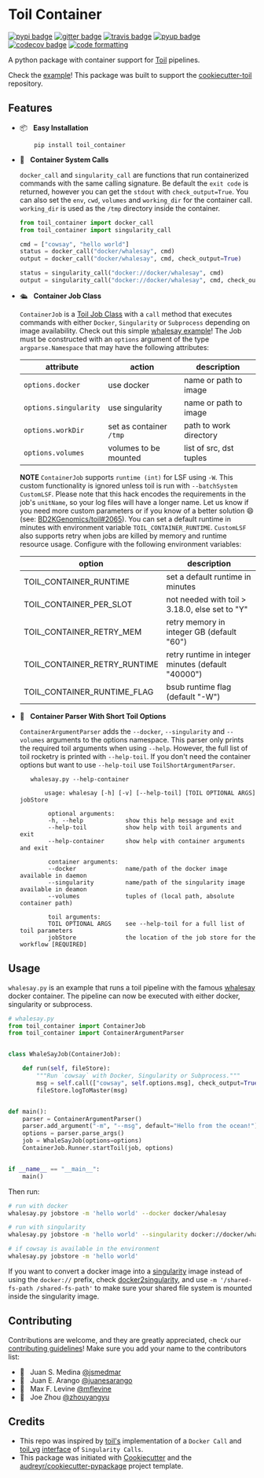 # Toil Container

[![pypi badge][pypi_badge]][pypi_base]
[![gitter badge][gitter_badge]][gitter_base]
[![travis badge][travis_badge]][travis_base]
[![pyup badge][pyup_badge]][pyup_base]
[![codecov badge][codecov_badge]][codecov_base]
[![code formatting][black_badge]][black_base]

A python package with container support for [Toil] pipelines.

Check the [example](#usage)! This package was built to support the [cookiecutter-toil] repository.

## Features

- 📦 &nbsp; **Easy Installation**

          pip install toil_container

- 🐳 &nbsp; **Container System Calls**

    `docker_call` and `singularity_call` are functions that run containerized commands with the same calling signature. Be default the `exit code` is returned, however you can get the `stdout` with `check_output=True`. You can also set the `env`, `cwd`, `volumes` and `working_dir` for the container call. `working_dir` is used as the `/tmp` directory inside the container.

    ```python
    from toil_container import docker_call
    from toil_container import singularity_call

    cmd = ["cowsay", "hello world"]
    status = docker_call("docker/whalesay", cmd)
    output = docker_call("docker/whalesay", cmd, check_output=True)

    status = singularity_call("docker://docker/whalesay", cmd)
    output = singularity_call("docker://docker/whalesay", cmd, check_output=True)
    ```

- 🛳 &nbsp; **Container Job Class**

    `ContainerJob` is a [Toil Job Class] with a `call` method that executes commands with either `Docker`, `Singularity` or `Subprocess` depending on image availability. Check out this simple [whalesay example](#usage)! The Job must be constructed with an `options` argument of the type `argparse.Namespace` that may have the following attributes:

    | attribute             | action                  | description             |
    | --------------------- | ----------------------- | ----------------------- |
    | `options.docker`      | use docker              | name or path to image   |
    | `options.singularity` | use singularity         | name or path to image   |
    | `options.workDir`     | set as container `/tmp` | path to work directory  |
    | `options.volumes`     | volumes to be mounted   | list of src, dst tuples |

    <a id="custom-lsf-support">**NOTE**</a> `ContainerJob` supports `runtime (int)` for LSF using `-W`. This custom functionality is ignored unless toil is run with `--batchSystem CustomLSF`. Please note that this hack encodes the requirements in the job's `unitName`, so your log files will have a longer name. Let us know if you need more custom parameters or if you know of a better solution 😄 (see: [BD2KGenomics/toil#2065]). You can set a default runtime in minutes with environment variable `TOIL_CONTAINER_RUNTIME`. `CustomLSF` also supports retry when jobs are killed by memory and runtime resource usage. Configure with the following environment variables:

    | option                       | description                                        |
    | ---------------------------- | -------------------------------------------------- |
    | TOIL_CONTAINER_RUNTIME       | set a default runtime in minutes                   |
    | TOIL_CONTAINER_PER_SLOT      | not needed with toil > 3.18.0, else set to "Y"     |
    | TOIL_CONTAINER_RETRY_MEM     | retry memory in integer GB (default "60")          |
    | TOIL_CONTAINER_RETRY_RUNTIME | retry runtime in integer minutes (default "40000") |
    | TOIL_CONTAINER_RUNTIME_FLAG  | bsub runtime flag (default "-W")                   |

- 📘 &nbsp; **Container Parser With Short Toil Options**

    `ContainerArgumentParser` adds the `--docker`, `--singularity` and `--volumes` arguments to the options namespace. This parser only prints the required toil arguments when using `--help`. However, the full list of toil rocketry is printed with `--help-toil`. If you don't need the container options but want to use `--help-toil` use `ToilShortArgumentParser`.

         whalesay.py --help-container

             usage: whalesay [-h] [-v] [--help-toil] [TOIL OPTIONAL ARGS] jobStore

              optional arguments:
              -h, --help            show this help message and exit
              --help-toil           show help with toil arguments and exit
              --help-container      show help with container arguments and exit

              container arguments:
              --docker              name/path of the docker image available in daemon
              --singularity         name/path of the singularity image available in deamon
              --volumes             tuples of (local path, absolute container path)

              toil arguments:
              TOIL OPTIONAL ARGS    see --help-toil for a full list of toil parameters
              jobStore              the location of the job store for the workflow [REQUIRED]

## Usage

`whalesay.py` is an example that runs a toil pipeline with the famous [whalesay] docker container. The pipeline can now be executed with either docker, singularity or subprocess.

```python
# whalesay.py
from toil_container import ContainerJob
from toil_container import ContainerArgumentParser


class WhaleSayJob(ContainerJob):

    def run(self, fileStore):
        """Run `cowsay` with Docker, Singularity or Subprocess."""
        msg = self.call(["cowsay", self.options.msg], check_output=True)
        fileStore.logToMaster(msg)


def main():
    parser = ContainerArgumentParser()
    parser.add_argument("-m", "--msg", default="Hello from the ocean!")
    options = parser.parse_args()
    job = WhaleSayJob(options=options)
    ContainerJob.Runner.startToil(job, options)


if __name__ == "__main__":
    main()
```

Then run:

```bash
# run with docker
whalesay.py jobstore -m 'hello world' --docker docker/whalesay

# run with singularity
whalesay.py jobstore -m 'hello world' --singularity docker://docker/whalesay

# if cowsay is available in the environment
whalesay.py jobstore -m 'hello world'
```

If you want to convert a docker image into a [singularity] image instead of using the `docker://` prefix, check [docker2singularity], and use `-m '/shared-fs-path /shared-fs-path'` to make sure your shared file system is mounted inside the singularity image.

## Contributing

Contributions are welcome, and they are greatly appreciated, check our [contributing guidelines](.github/CONTRIBUTING.md)! Make sure you add your name to the contributors list:

- 🐋 &nbsp; Juan S. Medina [@jsmedmar](https://github.com/jsmedmar)
- 🐴 &nbsp; Juan E. Arango [@juanesarango](https://github.com/juanesarango)
- 🐒 &nbsp; Max F. Levine [@mflevine](https://github.com/mflevine)
- 🐼 &nbsp; Joe Zhou [@zhouyangyu](https://github.com/zhouyangyu)

## Credits

- This repo was inspired by [toil's][toil_docker] implementation of a `Docker Call` and [toil_vg] [interface][singularity_pr] of `Singularity Calls`.
- This package was initiated with [Cookiecutter] and the [audreyr/cookiecutter-pypackage] project template.

<!-- References -->

[audreyr/cookiecutter-pypackage]: https://github.com/audreyr/cookiecutter-pypackage
[bd2kgenomics/toil#2065]: https://github.com/BD2KGenomics/toil/issues/2065
[cookiecutter-toil]: https://github.com/papaemmelab/cookiecutter-toil
[cookiecutter]: https://github.com/audreyr/cookiecutter
[docker2singularity]: https://github.com/singularityware/docker2singularity
[singularity_pr]: https://github.com/BD2KGenomics/toil/pull/1805
[singularity]: http://singularity.lbl.gov/
[toil job class]: http://toil.readthedocs.io/en/latest/developingWorkflows/toilAPI.html#toil.job.Job
[toil_docker]: https://github.com/BD2KGenomics/toil/blob/master/src/toil/lib/docker.py
[toil_vg]: https://github.com/vgteam/toil-vg
[toil]: http://toil.readthedocs.io/
[whalesay]: https://hub.docker.com/r/docker/whalesay/

<!-- Badges -->

[codecov_badge]: https://codecov.io/gh/papaemmelab/toil_container/branch/master/graph/badge.svg
[codecov_base]: https://codecov.io/gh/papaemmelab/toil_container
[gitter_badge]: https://badges.gitter.im/papaemmelab/toil_container/Lobby.svg
[gitter_base]: https://gitter.im/toil_container
[pypi_badge]: https://img.shields.io/pypi/v/toil_container.svg
[pypi_base]: https://pypi.python.org/pypi/toil_container
[pyup_badge]: https://pyup.io/repos/github/papaemmelab/toil_container/shield.svg
[pyup_base]: https://pyup.io/repos/github/papaemmelab/toil_container/
[travis_badge]: https://img.shields.io/travis/papaemmelab/toil_container/master.svg
[travis_base]: https://travis-ci.org/papaemmelab/toil_container
[black_badge]: https://img.shields.io/badge/code%20style-black-000000.svg
[black_base]: https://github.com/ambv/black
